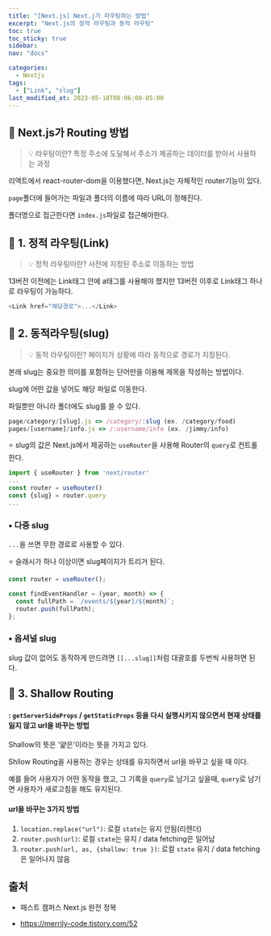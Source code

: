 ```yaml
---
title: "[Next.js] Next.j가 라우팅하는 방법"
excerpt: "Next.js의 정적 라우팅과 동적 라우팅"
toc: true
toc_sticky: true
sidebar:
nav: "docs"

categories:
  - Nextjs
tags:
  - ["Link", "slug"]
last_modified_at: 2023-05-18T08:06:00-05:00
---
```


## 📄 Next.js가 Routing 방법

> 💡 라우팅이란? 특정 주소에 도달해서 주소가 제공하는 데이터를 받아서 사용하는 과정

리액트에서 react-router-dom을 이용했다면, Next.js는 자체적인 router기능이 있다.

`page`폴더에 들어가는 파일과 폴더의 이름에 따라 URL이 정해진다.

폴더명으로 접근한다면 `index.js`파일로 접근해야한다.

## 📄 1. 정적 라우팅(Link)

> 💡 정적 라우팅이란? 사전에 지정된 주소로 이동하는 방법

13버전 이전에는 Link태그 안에 a태그를 사용해야 했지만 13버전 이후로 Link태그 하나로 라우팅이 가능하다.

```js
<Link href="해당경로">...</Link>
```

## 📄 2. 동적라우팅(slug)

> 💡 동적 라우팅이란? 페이지가 상황에 따라 동적으로 경로가 지정된다.

본래 slug는 중요한 의미를 포함하는 단어만을 이용해 제목을 작성하는 방법이다.

slug에 어떤 값을 넣어도 해당 파일로 이동한다.

파일뿐만 아니라 폴더에도 slug를 쓸 수 있다.

```js
page/category/[slug].js => /category/:slug (ex. /category/food)
pages/[username]/info.js => /:username/info (ex. /jimmy/info)
```

⭐ slug의 값은 Next.js에서 제공하는 `useRouter`을 사용해 Router의 `query`로 컨트롤한다.

```js
import { useRouter } from 'next/router'
...
const router = useRouter()
const {slug} = router.query
...
```

### ▪ 다중 slug

`...`을 쓰면 무한 경로로 사용할 수 있다.

⭐ 슬래시가 하나 이상이면 slug페이지가 트리거 된다.

```js
const router = useRouter();

const findEventHandler = (year, month) => {
  const fullPath = `/events/${year}/${month}`;
  router.push(fullPath);
};
```

### ▪ 옵셔널 slug

slug 값이 없어도 동작하게 만드려면 `[[...slug]]`처럼 대괄호를 두번씩 사용하면 된다.

## 📄 3. Shallow Routing

#### : `getServerSideProps` / `getStaticProps` 등을 다시 실행시키지 않으면서 현재 상태를 잃지 않고 url을 바꾸는 방법

Shallow의 뜻은 '얉은'이라는 뜻을 가지고 있다.

Shllow Routing을 사용하는 경우는 상태를 유지하면서 url을 바꾸고 싶을 때 이다.

예를 들어 사용자가 어떤 동작을 했고, 그 기록을 `query`로 남기고 싶을때, `query`로 남기면 사용자가 새로고침을 해도 유지된다.

#### url을 바꾸는 3가지 방법

1. `location.replace("url")`: 로컬 `state`는 유지 안됨(리렌더)
2. `router.push(url)`: 로컬 `state`는 유지 / data fetching은 일어남
3. `router.push(url, as, {shallow: true })`: 로컬 `state` 유지 / data fetching은 일어나지 않음

## 출처

- 패스트 캠퍼스 Next.js 완전 정복

* https://merrily-code.tistory.com/52
